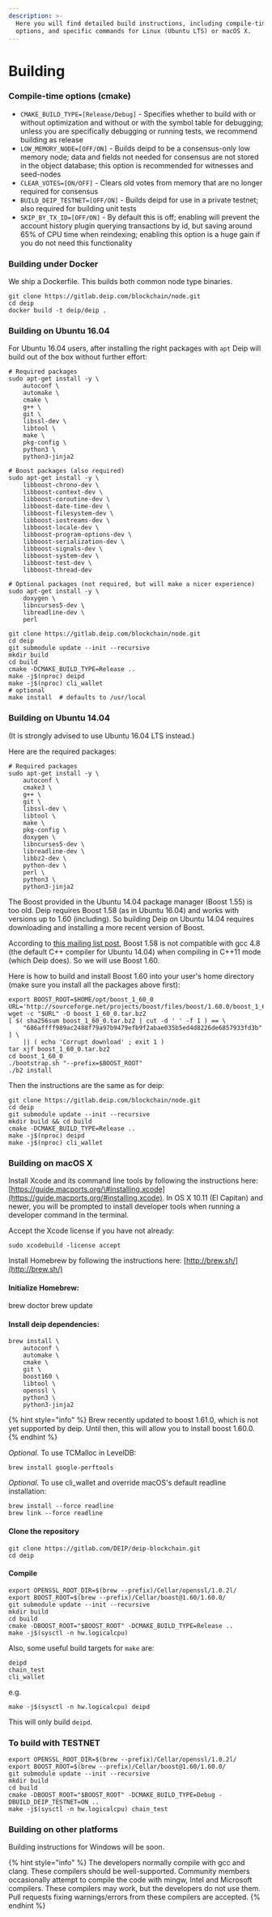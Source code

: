 ```yaml
---
description: >-
  Here you will find detailed build instructions, including compile-time
  options, and specific commands for Linux (Ubuntu LTS) or macOS X.
---
```


# Building

### Compile-time options \(cmake\)

* `CMAKE_BUILD_TYPE=[Release/Debug]` - Specifies whether to build with or without optimization and without or with the symbol table for debugging; unless you are specifically debugging or running tests, we recommend building as release
* `LOW_MEMORY_NODE=[OFF/ON]` - Builds deipd to be a consensus-only low memory node; data and fields not needed for consensus are not stored in the object database; this option is recommended for witnesses and seed-nodes
* `CLEAR_VOTES=[ON/OFF]` - Clears old votes from memory that are no longer required for consensus
* `BUILD_DEIP_TESTNET=[OFF/ON]` - Builds deipd for use in a private testnet; also required for building unit tests
* `SKIP_BY_TX_ID=[OFF/ON]` - By default this is off; enabling will prevent the account history plugin querying transactions by id, but saving around 65% of CPU time when reindexing; enabling this option is a huge gain if you do not need this functionality

### Building under Docker

We ship a Dockerfile. This builds both common node type binaries.

```text
git clone https://gitlab.deip.com/blockchain/node.git
cd deip
docker build -t deip/deip .
```

### Building on Ubuntu 16.04

For Ubuntu 16.04 users, after installing the right packages with `apt` Deip will build out of the box without further effort:

```text
# Required packages
sudo apt-get install -y \
    autoconf \
    automake \
    cmake \
    g++ \
    git \
    libssl-dev \
    libtool \
    make \
    pkg-config \
    python3 \
    python3-jinja2

# Boost packages (also required)
sudo apt-get install -y \
    libboost-chrono-dev \
    libboost-context-dev \
    libboost-coroutine-dev \
    libboost-date-time-dev \
    libboost-filesystem-dev \
    libboost-iostreams-dev \
    libboost-locale-dev \
    libboost-program-options-dev \
    libboost-serialization-dev \
    libboost-signals-dev \
    libboost-system-dev \
    libboost-test-dev \
    libboost-thread-dev

# Optional packages (not required, but will make a nicer experience)
sudo apt-get install -y \
    doxygen \
    libncurses5-dev \
    libreadline-dev \
    perl

git clone https://gitlab.deip.com/blockchain/node.git
cd deip
git submodule update --init --recursive
mkdir build
cd build
cmake -DCMAKE_BUILD_TYPE=Release ..
make -j$(nproc) deipd
make -j$(nproc) cli_wallet
# optional
make install  # defaults to /usr/local
```

### Building on Ubuntu 14.04

\(It is strongly advised to use Ubuntu 16.04 LTS instead.\)

Here are the required packages:

```text
# Required packages
sudo apt-get install -y \
    autoconf \
    cmake3 \
    g++ \
    git \
    libssl-dev \
    libtool \
    make \
    pkg-config \
    doxygen \
    libncurses5-dev \
    libreadline-dev \
    libbz2-dev \
    python-dev \
    perl \
    python3 \
    python3-jinja2
```

The Boost provided in the Ubuntu 14.04 package manager \(Boost 1.55\) is too old. Deip requires Boost 1.58 \(as in Ubuntu 16.04\) and works with versions up to 1.60 \(including\). So building Deip on Ubuntu 14.04 requires downloading and installing a more recent version of Boost.

According to [this mailing list post](http://boost.2283326.n4.nabble.com/1-58-1-bugfix-release-necessary-td4674686.html), Boost 1.58 is not compatible with gcc 4.8 \(the default C++ compiler for Ubuntu 14.04\) when compiling in C++11 mode \(which Deip does\). So we will use Boost 1.60.

Here is how to build and install Boost 1.60 into your user's home directory \(make sure you install all the packages above first\):

```text
export BOOST_ROOT=$HOME/opt/boost_1_60_0
URL='http://sourceforge.net/projects/boost/files/boost/1.60.0/boost_1_60_0.tar.bz2/download'
wget -c "$URL" -O boost_1_60_0.tar.bz2
[ $( sha256sum boost_1_60_0.tar.bz2 | cut -d ' ' -f 1 ) == \
    "686affff989ac2488f79a97b9479efb9f2abae035b5ed4d8226de6857933fd3b" ] \
    || ( echo 'Corrupt download' ; exit 1 )
tar xjf boost_1_60_0.tar.bz2
cd boost_1_60_0
./bootstrap.sh "--prefix=$BOOST_ROOT"
./b2 install
```

Then the instructions are the same as for deip:

```text
git clone https://gitlab.deip.com/blockchain/node.git
cd deip
git submodule update --init --recursive
mkdir build && cd build
cmake -DCMAKE_BUILD_TYPE=Release ..
make -j$(nproc) deipd
make -j$(nproc) cli_wallet
```

### Building on macOS X

Install Xcode and its command line tools by following the instructions here: [https://guide.macports.org/\#installing.xcode](https://guide.macports.org/#installing.xcode). In OS X 10.11 \(El Capitan\) and newer, you will be prompted to install developer tools when running a developer command in the terminal.

Accept the Xcode license if you have not already:

```text
sudo xcodebuild -license accept
```

Install Homebrew by following the instructions here: [http://brew.sh/](http://brew.sh/)

#### Initialize Homebrew:

brew doctor brew update

#### Install deip dependencies:

```text
brew install \
    autoconf \
    automake \
    cmake \
    git \
    boost160 \
    libtool \
    openssl \
    python3 \
    python3-jinja2
```

{% hint style="info" %}
Brew recently updated to boost 1.61.0, which is not yet supported by deip. Until then, this will allow you to install boost 1.60.0.
{% endhint %}

_Optional._ To use TCMalloc in LevelDB:

```text
brew install google-perftools
```

_Optional._ To use cli\_wallet and override macOS's default readline installation:

```text
brew install --force readline
brew link --force readline
```

#### Clone the repository

```text
git clone https://gitlab.com/DEIP/deip-blockchain.git
cd deip
```

#### Compile

```text
export OPENSSL_ROOT_DIR=$(brew --prefix)/Cellar/openssl/1.0.2l/
export BOOST_ROOT=$(brew --prefix)/Cellar/boost@1.60/1.60.0/
git submodule update --init --recursive
mkdir build 
cd build
cmake -DBOOST_ROOT="$BOOST_ROOT" -DCMAKE_BUILD_TYPE=Release ..
make -j$(sysctl -n hw.logicalcpu)
```

Also, some useful build targets for `make` are:

```text
deipd
chain_test
cli_wallet
```

e.g.

```text
make -j$(sysctl -n hw.logicalcpu) deipd
```

This will only build `deipd`.

### To build with TESTNET

```text
export OPENSSL_ROOT_DIR=$(brew --prefix)/Cellar/openssl/1.0.2l/
export BOOST_ROOT=$(brew --prefix)/Cellar/boost@1.60/1.60.0/
git submodule update --init --recursive
mkdir build 
cd build
cmake -DBOOST_ROOT="$BOOST_ROOT" -DCMAKE_BUILD_TYPE=Debug -DBUILD_DEIP_TESTNET=ON ..
make -j$(sysctl -n hw.logicalcpu) chain_test
```

### Building on other platforms

Building instructions for Windows will be soon.

{% hint style="info" %}
The developers normally compile with gcc and clang. These compilers should be well-supported. Community members occasionally attempt to compile the code with mingw, Intel and Microsoft compilers. These compilers may work, but the developers do not use them. Pull requests fixing warnings/errors from these compilers are accepted.
{% endhint %}

